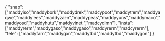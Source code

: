 {
  "snap":  ["maddyiso","maddybork","maddydrek","maddypoot","maddytrem","maddyaqwe","maddyfees","maddyzaen","maddypeas","maddyyuns","maddymaco","maddyosd","maddyhutu","maddyvinet ","maddydimn"],
  "insta": ["maddyrerm","maddygaso","maddygaso","maddyrerm","maddyrerm"],
  "tele":  ["maddyfarn","maddygon","maddytbd","maddytbd","maddygon"]
}
